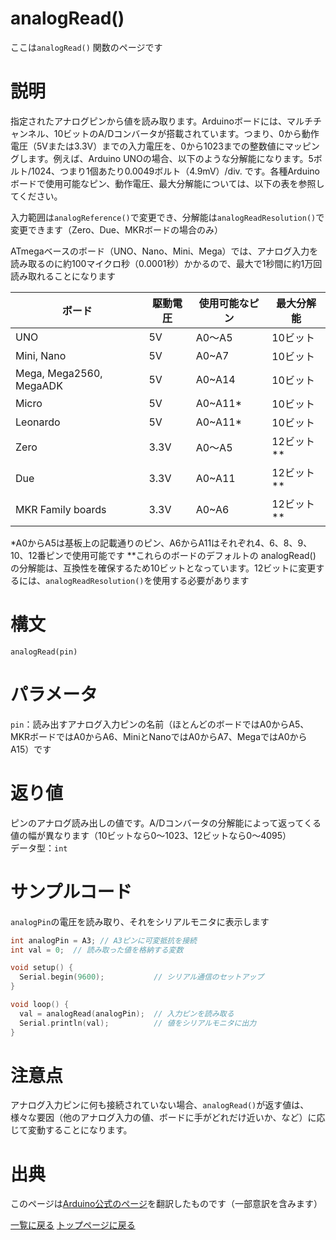 # analogRead()

ここは`analogRead()` 関数のページです

# 説明

指定されたアナログピンから値を読み取ります。Arduinoボードには、マルチチャンネル、10ビットのA/Dコンバータが搭載されています。つまり、0から動作電圧（5Vまたは3.3V）までの入力電圧を、0から1023までの整数値にマッピングします。例えば、Arduino UNOの場合、以下のような分解能になります。5ボルト/1024、つまり1個あたり0.0049ボルト（4.9mV）/div. です。各種Arduinoボードで使用可能なピン、動作電圧、最大分解能については、以下の表を参照してください。

入力範囲は`analogReference()`で変更でき、分解能は`analogReadResolution()`で変更できます（Zero、Due、MKRボードの場合のみ）

ATmegaベースのボード（UNO、Nano、Mini、Mega）では、アナログ入力を読み取るのに約100マイクロ秒（0.0001秒）かかるので、最大で1秒間に約1万回読み取れることになります

| ボード |	駆動電圧 |	使用可能なピン |	最大分解能 |
|----|----|----|----|
| UNO | 5V | A0〜A5 | 10ビット |
| Mini, Nano | 5V | A0~A7 | 10ビット |
| Mega, Mega2560, MegaADK | 5V | A0~A14 | 10ビット |
| Micro | 5V | A0~A11\* | 10ビット |
| Leonardo | 5V | A0~A11\* | 10ビット |
| Zero | 3.3V | A0〜A5 | 12ビット\*\* |
| Due | 3.3V | A0~A11 | 12ビット\*\* |
| MKR Family boards | 3.3V | A0~A6 | 12ビット\*\* |

\*A0からA5は基板上の記載通りのピン、A6からA11はそれぞれ4、6、8、9、10、12番ピンで使用可能です
\*\*これらのボードのデフォルトの analogRead() の分解能は、互換性を確保するため10ビットとなっています。12ビットに変更するには、`analogReadResolution()`を使用する必要があります

# 構文

`analogRead(pin)`

# パラメータ

`pin`：読み出すアナログ入力ピンの名前（ほとんどのボードではA0からA5、MKRボードではA0からA6、MiniとNanoではA0からA7、MegaではA0からA15）です

# 返り値

ピンのアナログ読み出しの値です。A/Dコンバータの分解能によって返ってくる値の幅が異なります（10ビットなら0〜1023、12ビットなら0〜4095）  
データ型：`int`

# サンプルコード

`analogPin`の電圧を読み取り、それをシリアルモニタに表示します

```cpp
int analogPin = A3; // A3ピンに可変抵抗を接続
int val = 0;  // 読み取った値を格納する変数

void setup() {
  Serial.begin(9600);           // シリアル通信のセットアップ
}

void loop() {
  val = analogRead(analogPin);  // 入力ピンを読み取る
  Serial.println(val);          // 値をシリアルモニタに出力
}
```

# 注意点

アナログ入力ピンに何も接続されていない場合、`analogRead()`が返す値は、様々な要因（他のアナログ入力の値、ボードに手がどれだけ近いか、など）に応じて変動することになります。

# 出典

このページは[Arduino公式のページ]()を翻訳したものです（一部意訳を含みます）

[一覧に戻る](http://pages.nchlab.net/Arduino/ref/)
[トップページに戻る](http://pages.nchlab.net/)
